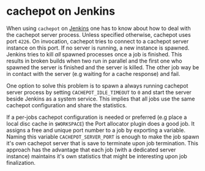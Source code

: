 cachepot on Jenkins
==================

When using `cachepot` on [Jenkins](https://jenkins.io) one has to know about how to deal with the cachepot server process.
Unless specified otherwise, cachepot uses port `4226`. On invocation, cachepot tries to connect to a cachepot server
instance on this port. If no server is running, a new instance is spawned. Jenkins tries to kill *all* spawned processes
once a job is finished.  This results in broken builds when two run in parallel and the first one who spawned the server
is finished and the server is killed. The other job way be in contact with the server (e.g waiting for a cache response)
and fail.

One option to solve this problem is to spawn a always running cachepot server process by setting `CACHEPOT_IDLE_TIMEOUT`
to `0` and start the server beside Jenkins as a system service. This implies that all jobs use the same cachepot
configuration and share the statistics.

If a per-jobs cachepot configuration is needed or preferred (e.g place a local disc cache in `$WORKSPACE`) the Port
allocator plugin does a good job. It assigns a free and
unique port number to a job by exporting a variable. Naming this variable `CACHEPOT_SERVER_PORT` is enough to make the
job spawn it's own cachepot server that is save to terminate upon job termination. This approach has the advantage that
each job (with a dedicated server instance) maintains it's own statistics that might be interesting upon job
finalization.
